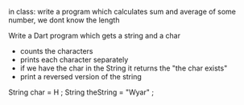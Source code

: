 
in class: write a program which calculates sum and average of some number, we dont know the length

Write a Dart program which gets a string and a char 

- counts the characters
- prints each character separately
- if we have the char in the String it returns the "the char exists"
- print a reversed version of the string



String char = H ; 
String theString = "Wyar" ; 